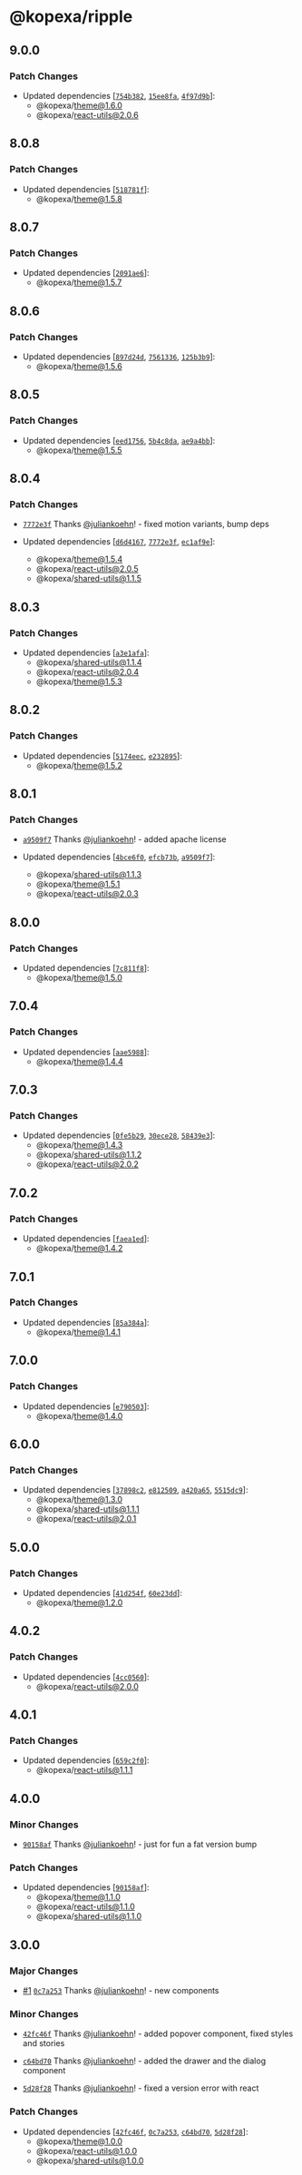 # @kopexa/ripple

## 9.0.0

### Patch Changes

- Updated dependencies [[`754b382`](https://github.com/kopexa-grc/sight/commit/754b3825dfb3f084b3ead8f5806cce7297c2c6f1), [`15ee8fa`](https://github.com/kopexa-grc/sight/commit/15ee8fa3264661c1d44fc519cde0d89c1e11f1e0), [`4f97d9b`](https://github.com/kopexa-grc/sight/commit/4f97d9b1b8f92363eac357f5e4db95cab3e09699)]:
  - @kopexa/theme@1.6.0
  - @kopexa/react-utils@2.0.6

## 8.0.8

### Patch Changes

- Updated dependencies [[`518781f`](https://github.com/kopexa-grc/sight/commit/518781feda1e60b68b78602b71cfe5233d3cc9ae)]:
  - @kopexa/theme@1.5.8

## 8.0.7

### Patch Changes

- Updated dependencies [[`2091ae6`](https://github.com/kopexa-grc/sight/commit/2091ae683088411ecc4aec83afd48a186856d8bd)]:
  - @kopexa/theme@1.5.7

## 8.0.6

### Patch Changes

- Updated dependencies [[`897d24d`](https://github.com/kopexa-grc/sight/commit/897d24d667ce1fe417d74e3f610fbc17bba09d7a), [`7561336`](https://github.com/kopexa-grc/sight/commit/75613367c4b053b5b58f6e4d77adee7d7327bfb8), [`125b3b9`](https://github.com/kopexa-grc/sight/commit/125b3b92f356a72597667e289fb3dcce64b1a31c)]:
  - @kopexa/theme@1.5.6

## 8.0.5

### Patch Changes

- Updated dependencies [[`eed1756`](https://github.com/kopexa-grc/sight/commit/eed175606989b60dd404879d25fc0ccb3e47c264), [`5b4c8da`](https://github.com/kopexa-grc/sight/commit/5b4c8daa292d433c6549b07aeeb9fde21d40aa3e), [`ae9a4bb`](https://github.com/kopexa-grc/sight/commit/ae9a4bbf8c5a747f6f7f76f39687b03d430d8bc8)]:
  - @kopexa/theme@1.5.5

## 8.0.4

### Patch Changes

- [`7772e3f`](https://github.com/kopexa-grc/sight/commit/7772e3fcb6bc001cf2eb7670598fc123de08a2b0) Thanks [@juliankoehn](https://github.com/juliankoehn)! - fixed motion variants, bump deps

- Updated dependencies [[`d6d4167`](https://github.com/kopexa-grc/sight/commit/d6d4167993dc8a8bc026e49f4fe6bc96617166ca), [`7772e3f`](https://github.com/kopexa-grc/sight/commit/7772e3fcb6bc001cf2eb7670598fc123de08a2b0), [`ec1af9e`](https://github.com/kopexa-grc/sight/commit/ec1af9e658e780c980142ccd742bfadda2106a34)]:
  - @kopexa/theme@1.5.4
  - @kopexa/react-utils@2.0.5
  - @kopexa/shared-utils@1.1.5

## 8.0.3

### Patch Changes

- Updated dependencies [[`a3e1afa`](https://github.com/kopexa-grc/sight/commit/a3e1afac5068cb7d6bacce5b41385ffb86b19e46)]:
  - @kopexa/shared-utils@1.1.4
  - @kopexa/react-utils@2.0.4
  - @kopexa/theme@1.5.3

## 8.0.2

### Patch Changes

- Updated dependencies [[`5174eec`](https://github.com/kopexa-grc/sight/commit/5174eec87fac03275181b8b0e864f734db4e66ff), [`e232895`](https://github.com/kopexa-grc/sight/commit/e23289587bd49386e109697332a7c7f122033576)]:
  - @kopexa/theme@1.5.2

## 8.0.1

### Patch Changes

- [`a9509f7`](https://github.com/kopexa-grc/sight/commit/a9509f7405616770d3db877f6f067a5659d5d60b) Thanks [@juliankoehn](https://github.com/juliankoehn)! - added apache license

- Updated dependencies [[`4bce6f0`](https://github.com/kopexa-grc/sight/commit/4bce6f0c191db25d501d9d0e2d9613669b46db7d), [`efcb73b`](https://github.com/kopexa-grc/sight/commit/efcb73bfeb78d1dc8ef2d21ea27283a44941c15a), [`a9509f7`](https://github.com/kopexa-grc/sight/commit/a9509f7405616770d3db877f6f067a5659d5d60b)]:
  - @kopexa/shared-utils@1.1.3
  - @kopexa/theme@1.5.1
  - @kopexa/react-utils@2.0.3

## 8.0.0

### Patch Changes

- Updated dependencies [[`7c811f8`](https://github.com/kopexa-grc/sight/commit/7c811f8ead98402393913667246139efa7855ed8)]:
  - @kopexa/theme@1.5.0

## 7.0.4

### Patch Changes

- Updated dependencies [[`aae5988`](https://github.com/kopexa-grc/sight/commit/aae5988ca7c21365ff74c4c0b6f1d6a3be3c08d9)]:
  - @kopexa/theme@1.4.4

## 7.0.3

### Patch Changes

- Updated dependencies [[`0fe5b29`](https://github.com/kopexa-grc/sight/commit/0fe5b2960a027b4cc692e5da718a14c99b1dc4f5), [`30ece28`](https://github.com/kopexa-grc/sight/commit/30ece28af080450ff47a8786461852d74be4adcc), [`58439e3`](https://github.com/kopexa-grc/sight/commit/58439e37772afead2f7d2828952cdcc0ba3cd5cc)]:
  - @kopexa/theme@1.4.3
  - @kopexa/shared-utils@1.1.2
  - @kopexa/react-utils@2.0.2

## 7.0.2

### Patch Changes

- Updated dependencies [[`faea1ed`](https://github.com/kopexa-grc/sight/commit/faea1edd8989e7f840a29f527bab68045ed21666)]:
  - @kopexa/theme@1.4.2

## 7.0.1

### Patch Changes

- Updated dependencies [[`85a384a`](https://github.com/kopexa-grc/sight/commit/85a384a844537314f9f742b614277847ca564976)]:
  - @kopexa/theme@1.4.1

## 7.0.0

### Patch Changes

- Updated dependencies [[`e790503`](https://github.com/kopexa-grc/sight/commit/e790503cd6a01d3c7961029622c408fa6ddef926)]:
  - @kopexa/theme@1.4.0

## 6.0.0

### Patch Changes

- Updated dependencies [[`37898c2`](https://github.com/kopexa-grc/sight/commit/37898c278f467c572322ad0c9832e0f3f0aac9de), [`e812509`](https://github.com/kopexa-grc/sight/commit/e812509464d8375a4fdb7df6d90374446bf6477e), [`a420a65`](https://github.com/kopexa-grc/sight/commit/a420a6526ce6be694d0fa9358c5590f10e9d3179), [`5515dc9`](https://github.com/kopexa-grc/sight/commit/5515dc95a29c099b2cf83d0354c0d270de5b3877)]:
  - @kopexa/theme@1.3.0
  - @kopexa/shared-utils@1.1.1
  - @kopexa/react-utils@2.0.1

## 5.0.0

### Patch Changes

- Updated dependencies [[`41d254f`](https://github.com/kopexa-grc/sight/commit/41d254f26929f18100eaefb84bec8b15a4d7d590), [`60e23dd`](https://github.com/kopexa-grc/sight/commit/60e23dda2a3f8a3514d1c278f787852fbca461b8)]:
  - @kopexa/theme@1.2.0

## 4.0.2

### Patch Changes

- Updated dependencies [[`4cc0560`](https://github.com/kopexa-grc/sight/commit/4cc0560d0723162171a83e3f84e501c949abda76)]:
  - @kopexa/react-utils@2.0.0

## 4.0.1

### Patch Changes

- Updated dependencies [[`659c2f0`](https://github.com/kopexa-grc/sight/commit/659c2f060ee81b7143674a0879fe46ef42d0a664)]:
  - @kopexa/react-utils@1.1.1

## 4.0.0

### Minor Changes

- [`90158af`](https://github.com/kopexa-grc/sight/commit/90158af74fa0a0095674af77135611c07ced45c5) Thanks [@juliankoehn](https://github.com/juliankoehn)! - just for fun a fat version bump

### Patch Changes

- Updated dependencies [[`90158af`](https://github.com/kopexa-grc/sight/commit/90158af74fa0a0095674af77135611c07ced45c5)]:
  - @kopexa/theme@1.1.0
  - @kopexa/react-utils@1.1.0
  - @kopexa/shared-utils@1.1.0

## 3.0.0

### Major Changes

- [#1](https://github.com/kopexa-grc/sight/pull/1) [`0c7a253`](https://github.com/kopexa-grc/sight/commit/0c7a253444312565293509878925d5f896cc1080) Thanks [@juliankoehn](https://github.com/juliankoehn)! - new components

### Minor Changes

- [`42fc46f`](https://github.com/kopexa-grc/sight/commit/42fc46f433cffc0c78a0e4c7f6c245d400ef53a6) Thanks [@juliankoehn](https://github.com/juliankoehn)! - added popover component, fixed styles and stories

- [`c64bd70`](https://github.com/kopexa-grc/sight/commit/c64bd70a98846e062d263c1acd7f196acb9a7049) Thanks [@juliankoehn](https://github.com/juliankoehn)! - added the drawer and the dialog component

- [`5d28f28`](https://github.com/kopexa-grc/sight/commit/5d28f284d748a1b1e19f36a0861d2f78e8f90db0) Thanks [@juliankoehn](https://github.com/juliankoehn)! - fixed a version error with react

### Patch Changes

- Updated dependencies [[`42fc46f`](https://github.com/kopexa-grc/sight/commit/42fc46f433cffc0c78a0e4c7f6c245d400ef53a6), [`0c7a253`](https://github.com/kopexa-grc/sight/commit/0c7a253444312565293509878925d5f896cc1080), [`c64bd70`](https://github.com/kopexa-grc/sight/commit/c64bd70a98846e062d263c1acd7f196acb9a7049), [`5d28f28`](https://github.com/kopexa-grc/sight/commit/5d28f284d748a1b1e19f36a0861d2f78e8f90db0)]:
  - @kopexa/theme@1.0.0
  - @kopexa/react-utils@1.0.0
  - @kopexa/shared-utils@1.0.0
